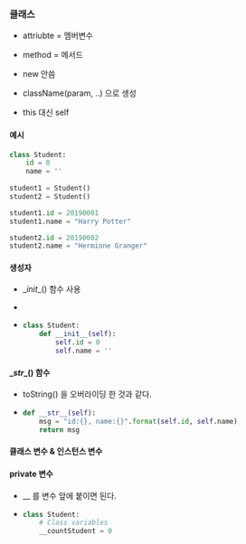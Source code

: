 ### 클래스

- attriubte = 멤버변수
- method = 메서드



- new 안씀
- className(param, ..) 으로 생성
- this  대신 self

#### 예시

```python
class Student:
    id = 0
    name = ''
    
student1 = Student()
student2 = Student()

student1.id = 20190001
student1.name = "Harry Potter"

student2.id = 20190002
student2.name = "Hermione Granger"
```



#### 생성자

-  \__init__() 함수 사용

- 

- ```python
  class Student:
      def __init__(self):
          self.id = 0
          self.name = ''
  ```



#### \__str__() 함수

- toString() 을 오버라이딩 한 것과 같다.

- ```python
  def __str__(self):
      msg = "id:{}, name:{}".format(self.id, self.name)
      return msg
  ```



#### 클래스 변수 & 인스턴스 변수

#### private 변수

- __ 를 변수 앞에 붙이면 된다.

- ```python
  class Student:
      # Class variables
      __countStudent = 0
  ```

  